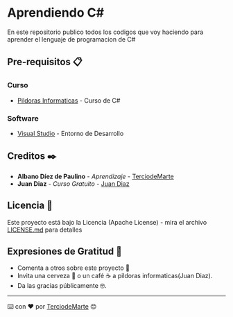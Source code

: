# Aprendiendo C#
En este repositorio publico todos los codigos que voy haciendo para aprender el lenguaje de programacion de C#


## Pre-requisitos 📋

### Curso
* [Pildoras Informaticas](https://www.pildorasinformaticas.es/) - Curso de C#

### Software
* [Visual Studio](https://visualstudio.microsoft.com/es/) - Entorno de Desarrollo
  
## Creditos ✒️

* **Albano Díez de Paulino** - *Aprendizaje* - [TerciodeMarte](https://github.com/TerciodeMarte)
* **Juan Diaz** - *Curso Gratuito* - [Juan Diaz](https://www.pildorasinformaticas.es/)

## Licencia 📄

Este proyecto está bajo la Licencia (Apache License) - mira el archivo [LICENSE.md](LICENSE.md) para detalles

## Expresiones de Gratitud 🎁

* Comenta a otros sobre este proyecto 📢
* Invita una cerveza 🍺 o un café ☕ a pildoras informaticas(Juan Diaz). 
* Da las gracias públicamente 🤓.

---
⌨️ con ❤️ por [TerciodeMarte](https://github.com/TerciodeMarte) 😊
